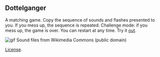 Dottelganger
-----

A matching game. Copy the sequence of sounds and flashes presented to you. If you mess up, the sequence is repeated.
Challenge mode: if you mess up, the game is over.  You can restart at any time.  Try it [out](http://codepen.io/amnavor/full/yVqMLp).

![gif](https://cloud.githubusercontent.com/assets/12720744/21557647/51855f34-cde4-11e6-91ee-1f7859a4844d.gif)
Sound files from Wikimedia Commons (public domain)

[License](http://codepen.io/amnavor/pen/yVqMLp/license).
